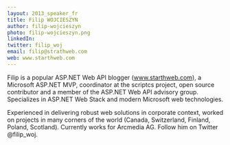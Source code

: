 ```yaml
---
layout: 2013_speaker_fr
title: Filip WOJCIESZYN
author: filip-wojcieszyn
photo: filip-wojcieszyn.png
linkedIn: 
twitter: filip_woj
email: filip@strathweb.com
web: www.starthweb.com
---
```


Filip is a popular ASP.NET Web API blogger (www.starthweb.com), a Microsoft ASP.NET MVP, coordinator at the scriptcs project, open source contributor and a member of the ASP.NET Web API advisory group. Specializes in ASP.NET Web Stack and modern Microsoft web technologies. 

Experienced in delivering robust web solutions in corporate context, worked on projects in many corners of the world (Canada, Switzerland, Finland, Poland, Scotland). Currently works for Arcmedia AG. Follow him on Twitter @filip_woj.
